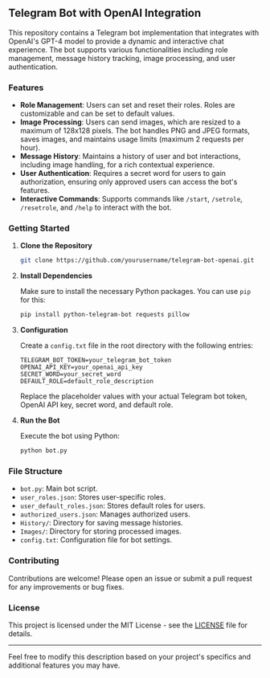 ## Telegram Bot with OpenAI Integration

This repository contains a Telegram bot implementation that integrates with OpenAI's GPT-4 model to provide a dynamic and interactive chat experience. The bot supports various functionalities including role management, message history tracking, image processing, and user authentication. 

### Features

- **Role Management**: Users can set and reset their roles. Roles are customizable and can be set to default values.
- **Image Processing**: Users can send images, which are resized to a maximum of 128x128 pixels. The bot handles PNG and JPEG formats, saves images, and maintains usage limits (maximum 2 requests per hour).
- **Message History**: Maintains a history of user and bot interactions, including image handling, for a rich contextual experience.
- **User Authentication**: Requires a secret word for users to gain authorization, ensuring only approved users can access the bot's features.
- **Interactive Commands**: Supports commands like `/start`, `/setrole`, `/resetrole`, and `/help` to interact with the bot.

### Getting Started

1. **Clone the Repository**

   ```bash
   git clone https://github.com/yourusername/telegram-bot-openai.git
   ```

2. **Install Dependencies**

   Make sure to install the necessary Python packages. You can use `pip` for this:

   ```bash
   pip install python-telegram-bot requests pillow
   ```

3. **Configuration**

   Create a `config.txt` file in the root directory with the following entries:

   ```
   TELEGRAM_BOT_TOKEN=your_telegram_bot_token
   OPENAI_API_KEY=your_openai_api_key
   SECRET_WORD=your_secret_word
   DEFAULT_ROLE=default_role_description
   ```

   Replace the placeholder values with your actual Telegram bot token, OpenAI API key, secret word, and default role.

4. **Run the Bot**

   Execute the bot using Python:

   ```bash
   python bot.py
   ```

### File Structure

- `bot.py`: Main bot script.
- `user_roles.json`: Stores user-specific roles.
- `user_default_roles.json`: Stores default roles for users.
- `authorized_users.json`: Manages authorized users.
- `History/`: Directory for saving message histories.
- `Images/`: Directory for storing processed images.
- `config.txt`: Configuration file for bot settings.

### Contributing

Contributions are welcome! Please open an issue or submit a pull request for any improvements or bug fixes.

### License

This project is licensed under the MIT License - see the [LICENSE](LICENSE) file for details.

---

Feel free to modify this description based on your project's specifics and additional features you may have.